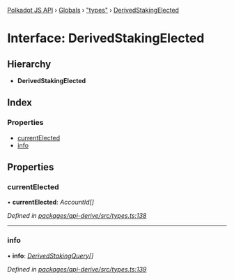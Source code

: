[Polkadot JS API](../README.md) › [Globals](../globals.md) › ["types"](../modules/_types_.md) › [DerivedStakingElected](_types_.derivedstakingelected.md)

# Interface: DerivedStakingElected

## Hierarchy

* **DerivedStakingElected**

## Index

### Properties

* [currentElected](_types_.derivedstakingelected.md#currentelected)
* [info](_types_.derivedstakingelected.md#info)

## Properties

###  currentElected

• **currentElected**: *AccountId[]*

*Defined in [packages/api-derive/src/types.ts:138](https://github.com/polkadot-js/api/blob/8ba402963/packages/api-derive/src/types.ts#L138)*

___

###  info

• **info**: *[DerivedStakingQuery](_types_.derivedstakingquery.md)[]*

*Defined in [packages/api-derive/src/types.ts:139](https://github.com/polkadot-js/api/blob/8ba402963/packages/api-derive/src/types.ts#L139)*
